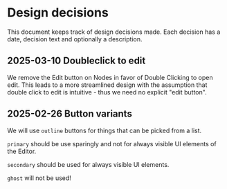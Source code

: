 # Design decisions

This document keeps track of design decisions made.
Each decision has a date, decision text and optionally a description.

## 2025-03-10 Doubleclick to edit

We remove the Edit button on Nodes in favor of Double Clicking to open edit.
This leads to a more streamlined design with the assumption that double click to edit is intuitive - thus we need no explicit "edit button".

## 2025-02-26 Button variants

We will use `outline` buttons for things that can be picked from a list.

`primary` should be use sparingly and not for always visible UI elements of the Editor.

`secondary` should be used for always visible UI elements.

`ghost` will not be used!
